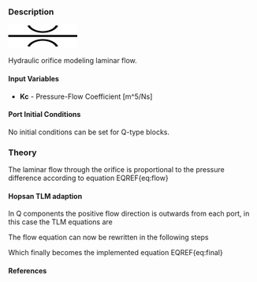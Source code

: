 ### Description
![Laminar orifice picture](orifice_user.svg)

Hydraulic orifice modeling laminar flow.

#### Input Variables
* **Kc** - Pressure-Flow Coefficient [m^5/Ns]

#### Port Initial Conditions
No initial conditions can be set for Q-type blocks.

<!--- ### Tips--->

### Theory
The laminar flow through the orifice is proportional to the pressure difference according to equation EQREF{eq:flow}
<!---EQUATION LABEL=eq:flow q_{2} = K_{c} \left(p_{1}-p_{2}\right) --->

#### Hopsan TLM adaption
In Q components the positive flow direction is outwards from each port, in this case the TLM equations are
<!---EQUATION p_{1} = c_{1} + q_{1} Z_{c1} --->
<!---EQUATION p_{2} = c_{2} + q_{2} Z_{c2} --->
<!---EQUATION q_{1} = -q_{2} --->
The flow equation can now be rewritten in the following steps
<!---EQUATION q_{2} = K_{c} \left( c_{1} - q_{2} Z_{c1} - c_{2} + q_{2} Z_{c2} \right) --->
<!---EQUATION q_{2} = K_{c} \left( c_{1} - c_{2} \right) - K_{c} q_{2} \left( Z_{c1} + Z_{c2} \right) --->
<!---EQUATION q_{2} \left( 1 + K_{c} q_{2} \left( Z_{c1} + Z_{c2} \right)  \right) = K_{c} \left(  c_{1} - c_{2} \right) --->

Which finally becomes the implemented equation EQREF{eq:final}

<!---EQUATION LABEL=eq:final q2 = \frac{K_{c}\left(c_{1}-c_{2}\right)}{1.0+K_{c}\left(Zc_{1}+Zc_{2}\right)} --->

#### References

